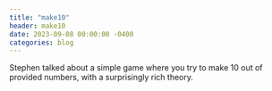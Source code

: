 ```yaml
---
title: "make10"
header: make10
date: 2023-09-08 00:00:00 -0400
categories: blog
---
```


Stephen talked about a simple game where you try to make 10
out of provided numbers, with a surprisingly rich theory.
